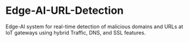 # Edge-AI-URL-Detection
Edge-AI system for real-time detection of malicious domains and URLs at IoT gateways using hybrid Traffic, DNS, and SSL features.
